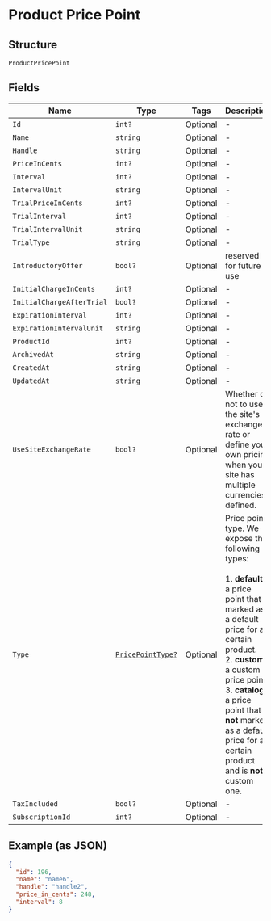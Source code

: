
# Product Price Point

## Structure

`ProductPricePoint`

## Fields

| Name | Type | Tags | Description |
|  --- | --- | --- | --- |
| `Id` | `int?` | Optional | - |
| `Name` | `string` | Optional | - |
| `Handle` | `string` | Optional | - |
| `PriceInCents` | `int?` | Optional | - |
| `Interval` | `int?` | Optional | - |
| `IntervalUnit` | `string` | Optional | - |
| `TrialPriceInCents` | `int?` | Optional | - |
| `TrialInterval` | `int?` | Optional | - |
| `TrialIntervalUnit` | `string` | Optional | - |
| `TrialType` | `string` | Optional | - |
| `IntroductoryOffer` | `bool?` | Optional | reserved for future use |
| `InitialChargeInCents` | `int?` | Optional | - |
| `InitialChargeAfterTrial` | `bool?` | Optional | - |
| `ExpirationInterval` | `int?` | Optional | - |
| `ExpirationIntervalUnit` | `string` | Optional | - |
| `ProductId` | `int?` | Optional | - |
| `ArchivedAt` | `string` | Optional | - |
| `CreatedAt` | `string` | Optional | - |
| `UpdatedAt` | `string` | Optional | - |
| `UseSiteExchangeRate` | `bool?` | Optional | Whether or not to use the site's exchange rate or define your own pricing when your site has multiple currencies defined. |
| `Type` | [`PricePointType?`](../../doc/models/price-point-type.md) | Optional | Price point type. We expose the following types:<br><br>1. **default**: a price point that is marked as a default price for a certain product.<br>2. **custom**: a custom price point.<br>3. **catalog**: a price point that is **not** marked as a default price for a certain product and is **not** a custom one. |
| `TaxIncluded` | `bool?` | Optional | - |
| `SubscriptionId` | `int?` | Optional | - |

## Example (as JSON)

```json
{
  "id": 196,
  "name": "name6",
  "handle": "handle2",
  "price_in_cents": 248,
  "interval": 8
}
```

